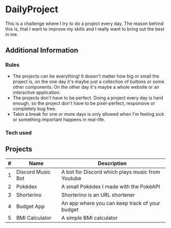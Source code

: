 # DailyProject

This is a challenge where I try to do a project every day. The reason behind this is, that I want to improve my skills and I really want to bring out the best in me.

## Additional Information

### Rules

* The projects can be everything! It doesn't matter how big or small the project is, on the one day it's maybe just a collection of buttons or some other components. On the other day it's maybe a whole website or an interactive application.
* The projects don't have to be perfect. Doing a project every day is hard enough, so the project don't have to be pixel-perfect, responsive or completely bug free.
* Takin a break for one or more days is only allowed when I'm feeling sick or something important happens in real-life.

### Tech used


## Projects

| #  |  Name | Description  | 
|----|-------|--------------|
|1|Discord Music Bot|A bot for Discord which plays music from Youtube
|2|Pokédex|A small Pokédex I made with the PokéAPI
|3|Shorterino|Shorterino is an URL shortener
|4|Budget App|An app where you can keep track of your budget
|5|BMI Calculator|A simple BMI calculator
